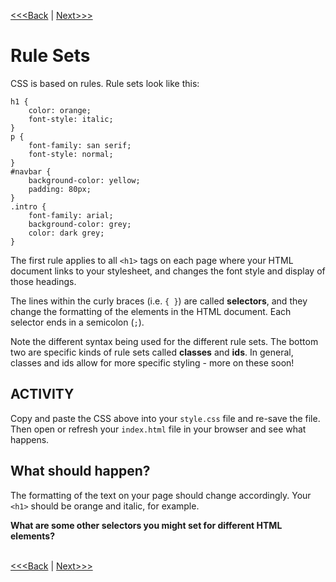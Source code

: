 [<<<Back](integration.md) | [Next>>>](filter.md)

# Rule Sets

CSS is based on rules. Rule sets look like this:

```
h1 {
	color: orange;
	font-style: italic;
}
p {
	font-family: san serif;
	font-style: normal;
}
#navbar {
	background-color: yellow;
	padding: 80px;
}
.intro {
	font-family: arial;
	background-color: grey;
	color: dark grey;
}
```

The first rule applies to all `<h1>` tags on each page where your HTML document links to your stylesheet, and changes the font style and display of those headings. 

The lines within the curly braces (i.e. `{ }`) are called **selectors**, and they change the formatting of the elements in the HTML document. Each selector ends in a semicolon (`;`).

Note the different syntax being used for the different rule sets. The bottom two are specific kinds of rule sets called **classes** and **ids**. In general, classes and ids allow for more specific styling - more on these soon! 

## ACTIVITY
Copy and paste the CSS above into your `style.css` file and re-save the file. Then open or refresh your `index.html` file in your browser and see what happens.  

## What should happen? 
The formatting of the text on your page should change accordingly. Your `<h1>` should be orange and italic, for example.

<strong>What are some other selectors you might set for different HTML elements?</strong>
<br/>
<br/>

[<<<Back](integration.md) | [Next>>>](filter.md)